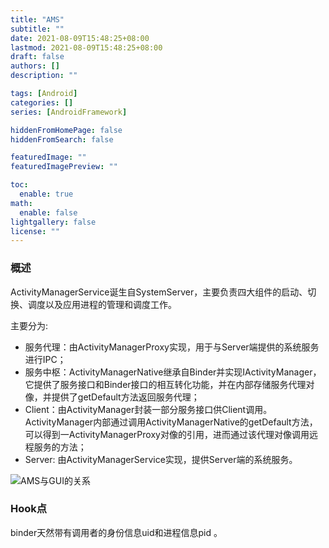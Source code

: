 ```yaml
---
title: "AMS"
subtitle: ""
date: 2021-08-09T15:48:25+08:00
lastmod: 2021-08-09T15:48:25+08:00
draft: false
authors: []
description: ""

tags: [Android]
categories: []
series: [AndroidFramework]

hiddenFromHomePage: false
hiddenFromSearch: false

featuredImage: ""
featuredImagePreview: ""

toc:
  enable: true
math:
  enable: false
lightgallery: false
license: ""
---
```


<!--more-->

### 概述

ActivityManagerService诞生自SystemServer，主要负责四大组件的启动、切换、调度以及应用进程的管理和调度工作。

主要分为:

* 服务代理：由ActivityManagerProxy实现，用于与Server端提供的系统服务进行IPC；
* 服务中枢：ActivityManagerNative继承自Binder并实现IActivityManager，它提供了服务接口和Binder接口的相互转化功能，并在内部存储服务代理对像，并提供了getDefault方法返回服务代理；
* Client：由ActivityManager封装一部分服务接口供Client调用。ActivityManager内部通过调用ActivityManagerNative的getDefault方法，可以得到一ActivityManagerProxy对像的引用，进而通过该代理对像调用远程服务的方法；
* Server: 由ActivityManagerService实现，提供Server端的系统服务。

![AMS与GUI的关系](/AMS与GUI的关系.png)

### Hook点

binder天然带有调用者的身份信息uid和进程信息pid 。

